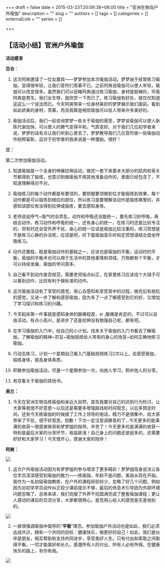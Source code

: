 +++
draft = false
date = 2015-03-23T20:09:38+08:00
title = "官洲生物岛户外瑜伽"
description = ""
slug = ""
authors = []
tags = []
categories = []
externalLink = ""
series = []

+++

## **【活动小结】官洲户外瑜伽**

**活动感言**

**百合**：

1. 这次阿爽邀请了一位女嘉宾——梦梦参加本次瑜伽活动。梦梦由于经常练习瑜伽，显得很年轻，让我们音符们羡慕不已。之前阿爽说瑜伽可以使人年轻，瑜伽可以改变很多。虽然我们可以目睹阿爽通过练习瑜伽，身材是挺棒的，毕竟阿爽是男生。我们女生呀，就欣赏一下而已了。练习瑜伽有好处，就仅仅知道这这么一个说法而已。今天阿爽带来一位身材美好的梦梦展示我们面前。看到如此娇美的身材，羡慕，而且我算是相信瑜伽可以给人带来许多美好的。

2. 瑜伽活动后，我们一起咨询梦梦一些关于瑜伽的感受，梦梦说瑜伽可以使人新陈代谢加快，可以使人的脾气变得平和。气质变好。对于我们几位初学者来说，梦梦的话有点让我们听到心里去了。梦梦教导我们几位音符做一些瑜伽动作拍照留影，这对于初学者的我来说是一种激励。很好！



**兰：**

第二次参加瑜伽活动。

1. 知道瑜伽是一个全身的伸展拉伸运动，做完一套下来基本大部分的肌肉和骨关节都得到了锻炼，也意识到做瑜伽不用其他准备动作的，里面已经包含了，不知道理解得对不对。

2. 瑜伽练习的每个动作都是有要领的，要把握要领做到位才能锻炼到效果，每个动作都是可以锻炼到相应的部位，所以练习是要理解该动作是锻炼哪里的，并感知该部位有没得到拉伸或锻炼，要去感知身体。

3. 老师说说呼气~吸气时会弄乱，动作和呼吸还没能统一，要先练习好呼吸，再结合动作，练习动作和呼吸的统一，还有身心的统一，在练习时还是比较专注的，但有时还会受外界干扰，身心的统一应该是瑜伽比较注重的，练习冥想是不是练习心静的办法呢，应该是吧，好下载瑜伽音乐听和定冥想语结合盘坐呼吸练习。

4. 动作还要稳，稳是瑜伽动作的基础之一，应该也是瑜伽的平衡，运动时的平衡，瑜伽的平衡术也可以用于生活中的其他事情和领域，万物都有个平衡，才可以持续发展，瑜伽的学问真多。

5. 自己看不到动作是否规范，需要老师指点纠正，在家里练习应该找个大镜子可以看到动作，比较有利于做标准的动作。

6. 这次瑜伽活动有了享受的感觉，用心去感知和享受其中的过程，做完后有放松的感觉。又进一步了解和感受瑜伽，因为多了一点了解感受到它的好，又增加了学习探讨和练习的兴趣。

7. 今天起床第一件事就是感知身体的酸痛程度，ei ,酸痛是肯定的，不过可以自由活动，有点小高兴，是进步了还是拉伸没有勉强自己呢，都有吧。

8. 在学习瑜伽的入门中，给自己的小计划。找本关于瑜伽的入门书看去了解瑜伽，了解瑜伽的精神~宗旨~瑜伽锻炼给人带来的身心的改变~如何正确地练习瑜伽。

9. 行动去练习，计划一个星期自己看入门基础视频练习2次以上，去感受瑜伽，锻炼身体，提高身体素质。

10. 积极参加瑜伽活动，尽量一个星期参加一次，向他人学习，聆听他人的分享。

11. 有空看关于瑜伽的其他书。



**美兰：**

1. 今天在官洲生物岛练瑜伽和亲近大自然，首先我要对自己的迟到行为检讨。让大家等我很不好意思～以后还是需要多增强路线和时间观念，以后多预足时间。还有今天练瑜伽的时候接了工作上领导的电话，精力不是很集中，给大家带来了干扰，很不好意思，抱歉！下次一定注意调静音的了…今天更多的是满满的收获～很感谢爽哥和梦梦姐的指导。辛苦了！今天更多的是满满的收获～特别是最后大家的分享环节，收益匪浅！自己身上的问题还是挺多的，还需要好好和大家学习！今天很开心，感谢大家的陪伴！



**阿爽：**

![](https://img.omoe.eu.org/file/3fb8bb0959d25c91d7e86.jpg)

1. 这次户外瑜伽活动因为有梦梦姐的参与增添了更多精彩！梦梦姐现身说法让各位学员深深感受到瑜伽的魅力——练瑜伽，年龄不是问题，美丽从现在开始。我作为一名初级瑜伽教练，在户外的课程经验较少，忽略了好几个问题。例如因为对初学学员动作纠正较少课前提示不够，最后的休息术引导因为外部环境问题忽略了。总体来讲，我们克服了外界干扰圆满完成了整套瑜伽课程；更让人感动的课后的交流分享，大家都很用心。是否用心给人的感觉是天差地别的。

![](https://oss.metamind.eu.org/26e07ac8b09e4cdc6aada.jpg.jpeg)


2. 一直很强调瑜伽中倡导的“**平衡**”理念。参加瑜伽户外活动也是如此，我们必须达成共识，拥有一个共同的目标：健康快乐，做更好的自己！如此，我们是伙伴是朋友，相互帮助和支持共同进步，享受美好人生。只有付出和索取之间取得平衡，一切才能美好和长久。感激所有人的付出，所有人必有所得。在健康快乐的路上，有你有我。

![](https://oss.metamind.eu.org/5ff21a7992b6cc5b1e9f3.jpg.jpeg)